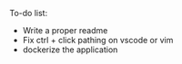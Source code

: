 To-do list:

- Write a proper readme
- Fix ctrl + click pathing on vscode or vim
- dockerize the application
